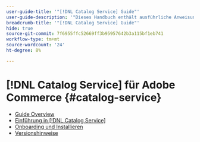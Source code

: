 ```yaml
---
user-guide-title: '"[!DNL Catalog Service] Guide"'
user-guide-description: '"Dieses Handbuch enthält ausführliche Anweisungen zur Verwendung von [!DNL Catalog Service] für Adobe Commerce."'
breadcrumb-title: '"[!DNL Catalog Service] Guide"'
hide: true
source-git-commit: 7f6955ffc52669ff3b95957642b3a115bf1eb741
workflow-type: tm+mt
source-wordcount: '24'
ht-degree: 8%

---
```


# [!DNL Catalog Service] für Adobe Commerce {#catalog-service}

- [Guide Overview](guide-overview.md)
- [Einführung in [!DNL Catalog Service]](overview.md)
- [Onboarding und Installieren](installation.md)
- [Versionshinweise](release-notes.md)
